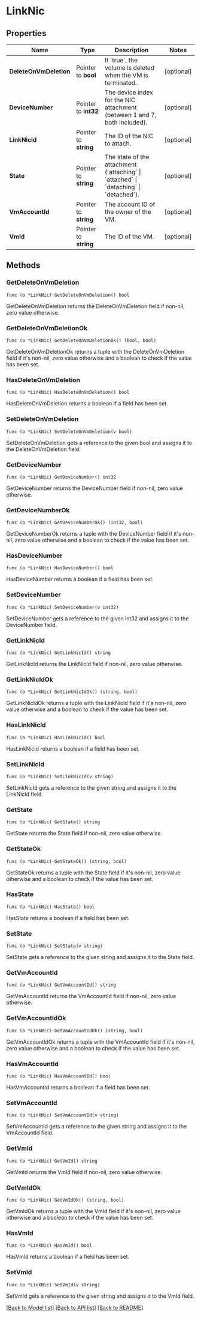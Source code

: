 # LinkNic

## Properties

Name | Type | Description | Notes
------------ | ------------- | ------------- | -------------
**DeleteOnVmDeletion** | Pointer to **bool** | If &#x60;true&#x60;, the volume is deleted when the VM is terminated. | [optional] 
**DeviceNumber** | Pointer to **int32** | The device index for the NIC attachment (between 1 and 7, both included). | [optional] 
**LinkNicId** | Pointer to **string** | The ID of the NIC to attach. | [optional] 
**State** | Pointer to **string** | The state of the attachment (&#x60;attaching&#x60; \\| &#x60;attached&#x60; \\| &#x60;detaching&#x60; \\| &#x60;detached&#x60;). | [optional] 
**VmAccountId** | Pointer to **string** | The account ID of the owner of the VM. | [optional] 
**VmId** | Pointer to **string** | The ID of the VM. | [optional] 

## Methods

### GetDeleteOnVmDeletion

`func (o *LinkNic) GetDeleteOnVmDeletion() bool`

GetDeleteOnVmDeletion returns the DeleteOnVmDeletion field if non-nil, zero value otherwise.

### GetDeleteOnVmDeletionOk

`func (o *LinkNic) GetDeleteOnVmDeletionOk() (bool, bool)`

GetDeleteOnVmDeletionOk returns a tuple with the DeleteOnVmDeletion field if it's non-nil, zero value otherwise
and a boolean to check if the value has been set.

### HasDeleteOnVmDeletion

`func (o *LinkNic) HasDeleteOnVmDeletion() bool`

HasDeleteOnVmDeletion returns a boolean if a field has been set.

### SetDeleteOnVmDeletion

`func (o *LinkNic) SetDeleteOnVmDeletion(v bool)`

SetDeleteOnVmDeletion gets a reference to the given bool and assigns it to the DeleteOnVmDeletion field.

### GetDeviceNumber

`func (o *LinkNic) GetDeviceNumber() int32`

GetDeviceNumber returns the DeviceNumber field if non-nil, zero value otherwise.

### GetDeviceNumberOk

`func (o *LinkNic) GetDeviceNumberOk() (int32, bool)`

GetDeviceNumberOk returns a tuple with the DeviceNumber field if it's non-nil, zero value otherwise
and a boolean to check if the value has been set.

### HasDeviceNumber

`func (o *LinkNic) HasDeviceNumber() bool`

HasDeviceNumber returns a boolean if a field has been set.

### SetDeviceNumber

`func (o *LinkNic) SetDeviceNumber(v int32)`

SetDeviceNumber gets a reference to the given int32 and assigns it to the DeviceNumber field.

### GetLinkNicId

`func (o *LinkNic) GetLinkNicId() string`

GetLinkNicId returns the LinkNicId field if non-nil, zero value otherwise.

### GetLinkNicIdOk

`func (o *LinkNic) GetLinkNicIdOk() (string, bool)`

GetLinkNicIdOk returns a tuple with the LinkNicId field if it's non-nil, zero value otherwise
and a boolean to check if the value has been set.

### HasLinkNicId

`func (o *LinkNic) HasLinkNicId() bool`

HasLinkNicId returns a boolean if a field has been set.

### SetLinkNicId

`func (o *LinkNic) SetLinkNicId(v string)`

SetLinkNicId gets a reference to the given string and assigns it to the LinkNicId field.

### GetState

`func (o *LinkNic) GetState() string`

GetState returns the State field if non-nil, zero value otherwise.

### GetStateOk

`func (o *LinkNic) GetStateOk() (string, bool)`

GetStateOk returns a tuple with the State field if it's non-nil, zero value otherwise
and a boolean to check if the value has been set.

### HasState

`func (o *LinkNic) HasState() bool`

HasState returns a boolean if a field has been set.

### SetState

`func (o *LinkNic) SetState(v string)`

SetState gets a reference to the given string and assigns it to the State field.

### GetVmAccountId

`func (o *LinkNic) GetVmAccountId() string`

GetVmAccountId returns the VmAccountId field if non-nil, zero value otherwise.

### GetVmAccountIdOk

`func (o *LinkNic) GetVmAccountIdOk() (string, bool)`

GetVmAccountIdOk returns a tuple with the VmAccountId field if it's non-nil, zero value otherwise
and a boolean to check if the value has been set.

### HasVmAccountId

`func (o *LinkNic) HasVmAccountId() bool`

HasVmAccountId returns a boolean if a field has been set.

### SetVmAccountId

`func (o *LinkNic) SetVmAccountId(v string)`

SetVmAccountId gets a reference to the given string and assigns it to the VmAccountId field.

### GetVmId

`func (o *LinkNic) GetVmId() string`

GetVmId returns the VmId field if non-nil, zero value otherwise.

### GetVmIdOk

`func (o *LinkNic) GetVmIdOk() (string, bool)`

GetVmIdOk returns a tuple with the VmId field if it's non-nil, zero value otherwise
and a boolean to check if the value has been set.

### HasVmId

`func (o *LinkNic) HasVmId() bool`

HasVmId returns a boolean if a field has been set.

### SetVmId

`func (o *LinkNic) SetVmId(v string)`

SetVmId gets a reference to the given string and assigns it to the VmId field.


[[Back to Model list]](../README.md#documentation-for-models) [[Back to API list]](../README.md#documentation-for-api-endpoints) [[Back to README]](../README.md)


